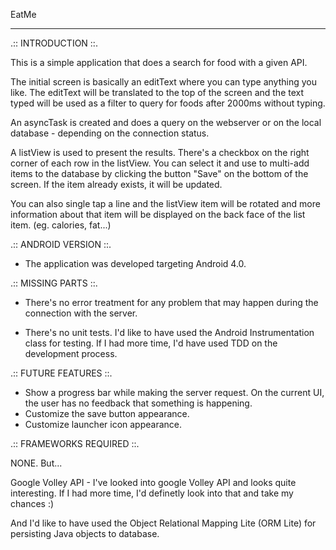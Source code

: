 EatMe

------------------------------------------------------------------------

.:: INTRODUCTION ::.

This is a simple application that does a search for food with a given API. 

The initial screen is basically an editText where you can type anything you like. The editText will be translated to
the top of the screen and the text typed will be used as a filter to query for foods after 2000ms without typing.

An asyncTask is created and does a query on the webserver or on the local database - depending on the connection status.

A listView is used to present the results. There's a checkbox on the right corner of each row in the listView. You
can select it and use to multi-add items to the database by clicking the button "Save" on the bottom of the screen.
If the item already exists, it will be updated.

You can also single tap a line and the listView item will be rotated and more information about that item will be
displayed on the back face of the list item. (eg. calories, fat...)


.:: ANDROID VERSION ::.

- The application was developed targeting Android 4.0. 


.:: MISSING PARTS ::.

- There's no error treatment for any problem that may happen during the connection with the server.

- There's no unit tests.
      I'd like to have used the Android Instrumentation class for testing.
      If I had more time, I'd have used TDD on the development process. 


.:: FUTURE FEATURES ::.

- Show a progress bar while making the server request. On the current UI, the user has no feedback that 
  something is happening.
- Customize the save button appearance.
- Customize launcher icon appearance.


.:: FRAMEWORKS REQUIRED ::.

  NONE. But...
  
  Google Volley API - I've looked into google Volley API and looks quite interesting. If I had more time, I'd definetly   look into that and take my chances :)
  
  And I'd like to have used the Object Relational Mapping Lite (ORM Lite) for persisting Java objects to database.
  
  
